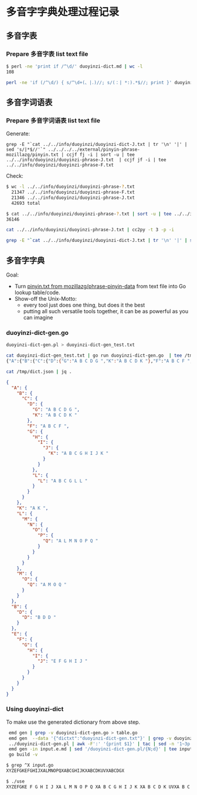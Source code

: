 # 多音字字典处理过程记录

## 多音字表

### Prepare 多音字表 list text file

```sh
$ perl -ne 'print if /^\d/' duoyinzi-dict.md | wc -l 
108

perl -ne 'if (/^\d/) { s/^\d+(、|．)//; s/(：| *:).*$//; print }' duoyinzi-dict.md | tee ../../info/duoyinzi/duoyinzi-dict-F.txt | ccjf fj -i | tee ../../info/duoyinzi/duoyinzi-dict-J.txt
```

## 多音字词语表

### Prepare 多音字词语表 list text file

Generate:

    grep -E "`cat ../../info/duoyinzi/duoyinzi-dict-J.txt | tr '\n' '|' | sed 's/|*$//'`" ../../../../external/pinyin-phrase-mozillazg/pinyin.txt | ccjf fj -i | sort -u | tee ../../info/duoyinzi/duoyinzi-phrase-J.txt  | ccjf jf -i | tee ../../info/duoyinzi/duoyinzi-phrase-F.txt

Check:

```sh
$ wc -l ../../info/duoyinzi/duoyinzi-phrase-?.txt
  21347 ../../info/duoyinzi/duoyinzi-phrase-F.txt
  21346 ../../info/duoyinzi/duoyinzi-phrase-J.txt
  42693 total

$ cat ../../info/duoyinzi/duoyinzi-phrase-?.txt | sort -u | tee ../../info/duoyinzi/duoyinzi-phrase.txt | wc -l
36146

cat ../../info/duoyinzi/duoyinzi-phrase-J.txt | cc2py -t 3 -p -i

grep -E "`cat ../../info/duoyinzi/duoyinzi-dict-J.txt | tr '\n' '|' | sed 's/|*$//'`" ../../info/duoyinzi/duoyinzi-phrase-J.txt
```

## 多音字字典

Goal: 

- Turn [pinyin.txt from mozillazg/phrase-pinyin-data](https://github.com/mozillazg/phrase-pinyin-data/) from text file into Go lookup table/code. 
- Show-off the Unix-Motto:
  * every tool just does one thing, but does it the best
  * putting all such versatile tools together, it can be as powerful as you can imagine

### duoyinzi-dict-gen.go

```sh
duoyinzi-dict-gen.pl > duoyinzi-dict-gen_test.txt

cat duoyinzi-dict-gen_test.txt | go run duoyinzi-dict-gen.go  | tee /tmp/dict.json
{"A":{"B":{"C":{"D":{"G":"A B C D G ","K":"A B C D K "},"F":"A B C F ","G":{"H":{"I":{"J":{"K":"A B C G H I J K "}}},"L":{"L":"A B C G L L "}}}},"K":"A K ","L":{"M":{"N":{"O":{"P":{"Q":"A L M N O P Q "}}}}},"M":{"O":{"Q":"A M O Q "}}},"B":{"D":{"D":"B D D "}},"E":{"F":{"G":{"H":{"I":{"J":"E F G H I J "}}}}}}

cat /tmp/dict.json | jq .
```

```json
{
  "A": {
    "B": {
      "C": {
        "D": {
          "G": "A B C D G ",
          "K": "A B C D K "
        },
        "F": "A B C F ",
        "G": {
          "H": {
            "I": {
              "J": {
                "K": "A B C G H I J K "
              }
            }
          },
          "L": {
            "L": "A B C G L L "
          }
        }
      }
    },
    "K": "A K ",
    "L": {
      "M": {
        "N": {
          "O": {
            "P": {
              "Q": "A L M N O P Q "
            }
          }
        }
      }
    },
    "M": {
      "O": {
        "Q": "A M O Q "
      }
    }
  },
  "B": {
    "D": {
      "D": "B D D "
    }
  },
  "E": {
    "F": {
      "G": {
        "H": {
          "I": {
            "J": "E F G H I J "
          }
        }
      }
    }
  }
}
```

### Using duoyinzi-dict

To make use the generated dictionary from above step.

```sh
 emd gen | grep -v duoyinzi-dict-gen.go > table.go
 emd gen  --data '{"dictxt":"duoyinzi-dict-gen.txt"}' | grep -v duoyinzi-dict-gen.go > table.go
 ../duoyinzi-dict-gen.pl | awk -F':' '{print $1}' | tac | sed -n '1~3p' | tr '\n' 'X' | tee duoyinzi-test-in.txt
 emd gen -in input.e.md | sed '/duoyinzi-dict-gen.pl/{N;d}' | tee input.go
 go build -v 

$ grep ^X input.go 
XYZEFGKEFGHIJXALMNOPQXABCGHIJKXABCDKUVXABCDGX

$ ./use
XYZEFGKE F G H I J XA L M N O P Q XA B C G H I J K XA B C D K UVXA B C D G X
```
